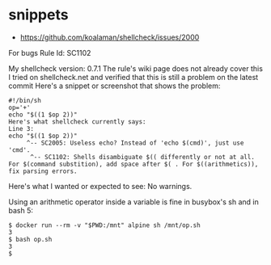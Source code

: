 # snippets

- https://github.com/koalaman/shellcheck/issues/2000
 
For bugs
Rule Id: SC1102

My shellcheck version: 0.7.1
 The rule's wiki page does not already cover this
 I tried on shellcheck.net and verified that this is still a problem on the latest commit
Here's a snippet or screenshot that shows the problem:

```shell
#!/bin/sh
op='+'
echo "$((1 $op 2))"
Here's what shellcheck currently says:
Line 3:
echo "$((1 $op 2))"
     ^-- SC2005: Useless echo? Instead of 'echo $(cmd)', just use 'cmd'.
      ^-- SC1102: Shells disambiguate $(( differently or not at all. For $(command substition), add space after $( . For $((arithmetics)), fix parsing errors.
```
Here's what I wanted or expected to see:
No warnings.

Using an arithmetic operator inside a variable is fine in busybox's sh and in bash 5:

```shell
$ docker run --rm -v "$PWD:/mnt" alpine sh /mnt/op.sh 
3
$ bash op.sh 
3
$
```
